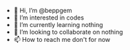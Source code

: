 - 👋 Hi, I’m @beppgem
- 👀 I’m interested in codes
- 🌱 I’m currently learning nothing
- 💞️ I’m looking to collaborate on nothing
- 📫 How to reach me don't for now

<!---
beppgem/beppgem is a ✨ special ✨ repository because its `README.md` (this file) appears on your GitHub profile.
You can click the Preview link to take a look at your changes.
--->
